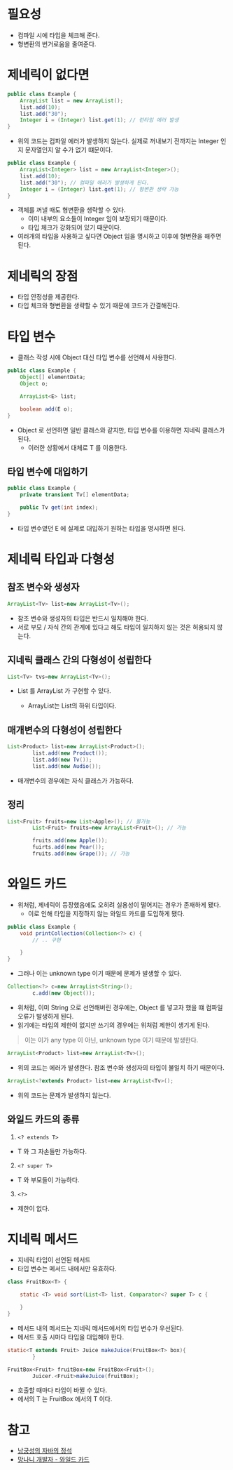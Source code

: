 # 필요성

- 컴파일 시에 타입을 체크해 준다.
- 형변환의 번거로움을 줄여준다.

# 제네릭이 없다면

```java
public class Example {
    ArrayList list = new ArrayList();
    list.add(10);
    list.add("30");
    Integer i = (Integer) list.get(1); // 런타임 에러 발생
}
```

- 위의 코드는 컴파일 에러가 발생하지 않는다. 실제로 꺼내보기 전까지는 Integer 인지 문자열인지 알 수가 없기 떄문이다.

```java
public class Example {
    ArrayList<Integer> list = new ArrayList<Integer>();
    list.add(10);
    list.add("30"); // 컴파일 에러가 발생하게 된다.
    Integer i = (Integer) list.get(1); // 형변환 생략 가능
}
```

- 객체를 꺼낼 때도 형변환을 생략할 수 있다.
    - 이미 내부의 요소들이 Integer 임이 보장되기 때문이다.
    - 타입 체크가 강화되어 있기 때문이다.
- 여러개의 타입을 사용하고 싶다면 Object 임을 명시하고 이후에 형변환을 해주면 된다.

# 제네릭의 장점

- 타입 안정성을 제공한다.
- 타입 체크와 형변환을 생략할 수 있기 때문에 코드가 간결해진다.

# 타입 변수

- 클래스 작성 시에 Object 대신 타입 변수를 선언해서 사용한다.

```java
public class Example {
    Object[] elementData;
    Object o;

    ArrayList<E> list;

    boolean add(E o);
}
```

- Object 로 선언하면 일반 클래스와 같지만, 타입 변수를 이용하면 지네릭 클래스가 된다.
    - 이러한 상황에서 대체로 T 를 이용한다.

## 타입 변수에 대입하기

```java
public class Example {
    private transient Tv[] elementData;

    public Tv get(int index);
}
```

- 타입 변수였던 E 에 실제로 대입하기 원하는 타입을 명시하면 된다.

# 제네릭 타입과 다형성

## 참조 변수와 생성자

```java
ArrayList<Tv> list=new ArrayList<Tv>();
```

- 참조 변수와 생성자의 타입은 반드시 일치해야 한다.
- 서로 부모 / 자식 간의 관계에 있다고 해도 타입이 일치하지 않는 것은 허용되지 않는다.

## 지네릭 클래스 간의 다형성이 성립한다

```java
List<Tv> tvs=new ArrayList<Tv>();
```

- List<Tv> 를 ArrayList<Tv> 가 구현할 수 있다.
    - ArrayList<Tv>는 List<Tv>의 하위 타입이다.

## 매개변수의 다형성이 성립한다

```java
List<Product> list=new ArrayList<Product>();
        list.add(new Product());
        list.add(new Tv());
        list.add(new Audio());
```

- 매개변수의 경우에는 자식 클래스가 가능하다.

## 정리

```java
List<Fruit> fruits=new List<Apple>(); // 불가능
        List<Fruit> fruits=new ArrayList<Fruit>(); // 가능

        fruits.add(new Apple());
        fuirts.add(new Pear());
        fruits.add(new Grape()); // 가능
```

# 와일드 카드

- 위처럼, 제네릭이 등장했음에도 오히려 실용성이 떨어지는 경우가 존재하게 됐다.
    - 이로 인해 타입을 지정하지 않는 와일드 카드를 도입하게 됐다.

```java
public class Example {
    void printCollection(Collection<?> c) {
        // .. 구현

    }
}
```

- 그러나 이는 unknown type 이기 때문에 문제가 발생할 수 있다.

```java
Collection<?> c=new ArrayList<String>();
        c.add(new Object());
```

- 위처럼, 이미 String 으로 선언해버린 경우에는, Object 를 넣고자 했을 떄 컴파일 오류가 발생하게 된다.
- 읽기에는 타입의 제한이 없지만 쓰기의 경우에는 위처럼 제한이 생기게 된다.

> 이는 이가 any type 이 아닌, unknown type 이기 때문에 발생한다.

```java
ArrayList<Product> list=new ArrayList<Tv>();
```

- 위의 코드는 에러가 발생한다. 참조 변수와 생성자의 타입이 불일치 하기 때문이다.

```java
ArrayList<?extends Product> list=new ArrayList<Tv>();
```

- 위의 코드는 문제가 발생하지 않는다.

## 와일드 카드의 종류

1. `<? extends T> `

- T 와 그 자손들만 가능하다.

2. `<? super T>`

- T 와 부모들이 가능하다.

3. `<?>`

- 제한이 없다.

# 지네릭 메서드

- 지네릭 타입이 선언된 메서드
- 타입 변수는 메서드 내에서만 유효하다.

```java
class FruitBox<T> {

    static <T> void sort(List<T> list, Comparator<? super T> c {

    }
}
```

- 메서드 내의 메서드는 지네릭 메서드에서의 타입 변수가 우선된다.
- 메서드 호출 시마다 타입을 대입해야 한다.

```java
static<T extends Fruit> Juice makeJuice(FruitBox<T> box){
        }
```

```java
FruitBox<Fruit> fruitBox=new FruitBox<Fruit>();
        Juicer.<Fruit>makeJuice(fruitBox);
```

- 호출할 때마다 타입이 바뀔 수 있다.
- <T extends Fruit> 에서의 T 는 FruitBox<T> 에서의 T 이다.

# 참고

- [남궁성의 자바의 정석](https://www.youtube.com/watch?v=QcXLiwZPnJQ&ab_channel=남궁성의정석코딩)
- [망나니 개발자 - 와일드 카드](https://mangkyu.tistory.com/241)


